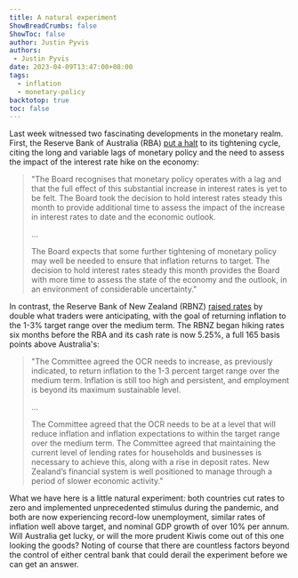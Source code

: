 ```yaml
---
title: A natural experiment
ShowBreadCrumbs: false
ShowToc: false
author: Justin Pyvis
authors: 
 - Justin Pyvis
date: 2023-04-09T13:47:00+08:00
tags:
  - inflation
  - monetary-policy
backtotop: true
toc: false
---
```

Last week witnessed two fascinating developments in the monetary realm. First, the Reserve Bank of Australia (RBA) [put a halt](https://www.rba.gov.au/media-releases/2023/mr-23-08.html) to its tightening cycle, citing the long and variable lags of monetary policy and the need to assess the impact of the interest rate hike on the economy:

> "The Board recognises that monetary policy operates with a lag and that the full effect of this substantial increase in interest rates is yet to be felt. The Board took the decision to hold interest rates steady this month to provide additional time to assess the impact of the increase in interest rates to date and the economic outlook.
>
>...
>
> The Board expects that some further tightening of monetary policy may well be needed to ensure that inflation returns to target. The decision to hold interest rates steady this month provides the Board with more time to assess the state of the economy and the outlook, in an environment of considerable uncertainty."

In contrast, the Reserve Bank of New Zealand (RBNZ) [raised rates](https://www.rbnz.govt.nz/hub/news/2023/04/official-cash-rate-increased-to-5-25-percent) by double what traders were anticipating, with the goal of returning inflation to the 1-3% target range over the medium term. The RBNZ began hiking rates six months before the RBA and its cash rate is now 5.25%, a full 165 basis points above Australia's:

> "The Committee agreed the OCR needs to increase, as previously indicated, to return inflation to the 1-3 percent target range over the medium term. Inflation is still too high and persistent, and employment is beyond its maximum sustainable level.
>
>...
>
> The Committee agreed that the OCR needs to be at a level that will reduce inflation and inflation expectations to within the target range over the medium term. The Committee agreed that maintaining the current level of lending rates for households and businesses is necessary to achieve this, along with a rise in deposit rates. New Zealand’s financial system is well positioned to manage through a period of slower economic activity."

What we have here is a little natural experiment: both countries cut rates to zero and implemented unprecedented stimulus during the pandemic, and both are now experiencing record-low unemployment, similar rates of inflation well above target, and nominal GDP growth of over 10% per annum. Will Australia get lucky, or will the more prudent Kiwis come out of this one looking the goods? Noting of course that there are countless factors beyond the control of either central bank that could derail the experiment before we can get an answer.